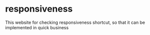 # responsiveness
This website for checking responsiveness shortcut, so that it can be implemented in quick business
